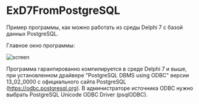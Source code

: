 # ExD7FromPostgreSQL

Пример программы, как можно работать из среды Delphi 7 с базой данных PostgreSQL.

Главное окно программы:

![screen](https://user-images.githubusercontent.com/10297748/161710102-50cc864e-5f20-4f5c-a08c-ec1cfdee5c3b.png)

Программа гарантированно компилируется в среде Delphi 7 и выше, при установленном драйвере "PostgreSQL DBMS using ODBC" версии 13_02_0000 с официального сайта PostgreSQL (https://odbc.postgresql.org). В администраторе источника ODBC нужно выбрать PostgreSQL Unicode ODBC Driver (psqlODBC).
